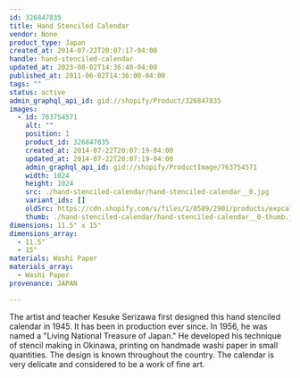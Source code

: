 ```yaml
---
id: 326847835
title: Hand Stenciled Calendar
vendor: None
product_type: Japan
created_at: 2014-07-22T20:07:17-04:00
handle: hand-stenciled-calendar
updated_at: 2023-08-02T14:36:40-04:00
published_at: 2011-06-02T14:36:00-04:00
tags: ""
status: active
admin_graphql_api_id: gid://shopify/Product/326847835
images:
  - id: 763754571
    alt: ""
    position: 1
    product_id: 326847835
    created_at: 2014-07-22T20:07:19-04:00
    updated_at: 2014-07-22T20:07:19-04:00
    admin_graphql_api_id: gid://shopify/ProductImage/763754571
    width: 1024
    height: 1024
    src: ./hand-stenciled-calendar/hand-stenciled-calendar__0.jpg
    variant_ids: []
    oldSrc: https://cdn.shopify.com/s/files/1/0589/2901/products/expcalendar.jpeg?v=1406074039
    thumb: ./hand-stenciled-calendar/hand-stenciled-calendar__0-thumb.jpg
dimensions: 11.5" x 15"
dimensions_array:
  - 11.5"
  - 15"
materials: Washi Paper
materials_array:
  - Washi Paper
provenance: JAPAN

---
```


The artist and teacher Kesuke Serizawa first designed this hand stenciled calendar in 1945. It has been in production ever since. In 1956, he was named a "Living National Treasure of Japan." He developed his technique of stencil making in Okinawa, printing on handmade washi paper in small quantities. The design is known throughout the country. The calendar is very delicate and considered to be a work of fine art.